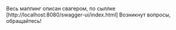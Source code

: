 Весь маппинг описан свагером, по сыллке [http://localhost:8080/swagger-ui/index.html]
Возникнут вопросы, обращайтесь!
